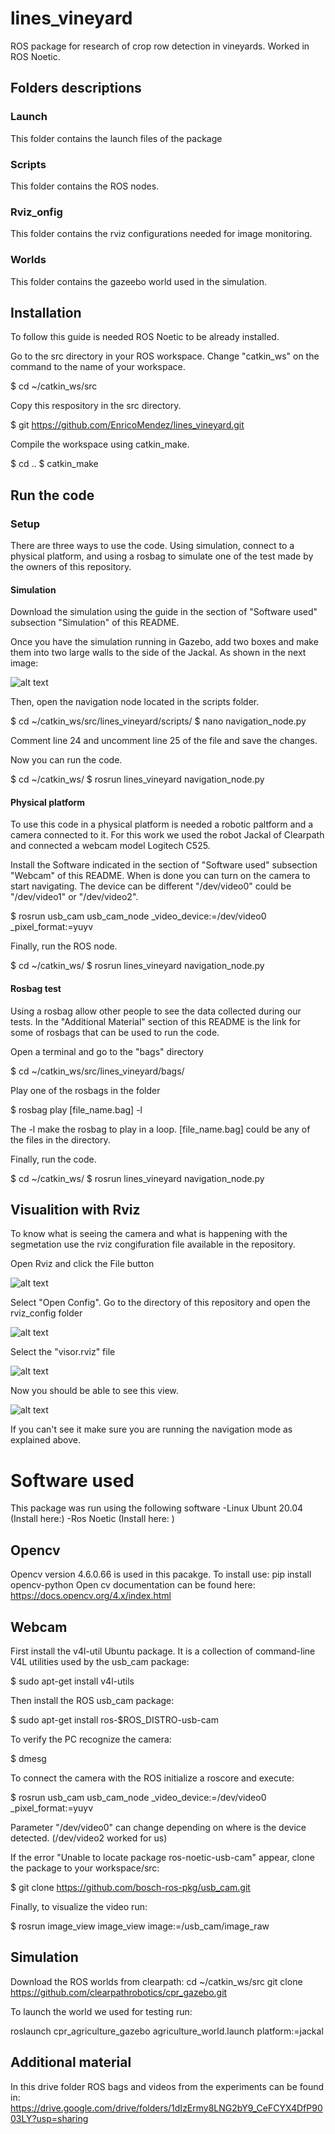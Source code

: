 # lines_vineyard
ROS package for research of crop row detection in vineyards. Worked in ROS Noetic.

## Folders descriptions  

### Launch 

This folder contains the launch files of the package 

### Scripts 

This folder contains the ROS nodes. 

### Rviz_onfig 

This folder contains the rviz configurations needed for image monitoring. 

### Worlds 

This folder contains the gazeebo world used in the simulation. 


## Installation
To follow this guide is needed ROS Noetic to be already installed. 

Go to the src directory in your ROS workspace. Change "catkin_ws" on the command to the name of your workspace.

$ cd ~/catkin_ws/src

Copy this respository in the src directory. 

$ git https://github.com/EnricoMendez/lines_vineyard.git

Compile the workspace using catkin_make.

$ cd ..
$ catkin_make

## Run the code

### Setup
There are three ways to use the code. Using simulation, connect to a physical platform, and using a rosbag to simulate one of the test made by the owners of this repository.

#### Simulation

Download the simulation using the guide in the section of "Software used" subsection "Simulation" of this README.

Once you have the simulation running in Gazebo, add two boxes and make them into two large walls to the side of the Jackal. As shown in the next image:

![alt text](https://github.com/EnricoMendez/lines_vineyard/blob/main/images/imagen_2022-12-02_013723225.png?raw=true)

Then, open the navigation node located in the scripts folder.

$ cd ~/catkin_ws/src/lines_vineyard/scripts/
$ nano navigation_node.py

Comment line 24 and uncomment line 25 of the file and save the changes.

Now you can run the code.

$ cd ~/catkin_ws/
$ rosrun lines_vineyard navigation_node.py


#### Physical platform

To use this code in a physical platform is needed a robotic paltform and a camera connected to it. For this work we used the robot Jackal of Clearpath and connected a webcam model Logitech C525.

Install the Software indicated in the section of "Software used" subsection "Webcam" of this README. When is done you can turn on the camera to start navigating. The device can be different "/dev/video0" could be "/dev/video1" or "/dev/video2".

$ rosrun usb_cam usb_cam_node _video_device:=/dev/video0 _pixel_format:=yuyv  

Finally, run the ROS node.

$ cd ~/catkin_ws/
$ rosrun lines_vineyard navigation_node.py


#### Rosbag test

Using a rosbag allow other people to see the data collected during our tests. In the "Additional Material" section of this README is the link for some of rosbags that can be used to run the code.

Open a terminal and go to the "bags" directory

$ cd ~/catkin_ws/src/lines_vineyard/bags/

Play one of the rosbags in the folder

$ rosbag play [file_name.bag] -l

The -l make the rosbag to play in a loop. [file_name.bag] could be any of the files in the directory.

Finally, run the code.

$ cd ~/catkin_ws/
$ rosrun lines_vineyard navigation_node.py


## Visualition with Rviz

To know what is seeing the camera and what is happening with the segmetation use the rviz congifuration file available in the repository.

Open Rviz and click the File button

![alt text](https://github.com/EnricoMendez/lines_vineyard/blob/main/images/rviz_guide1.png?raw=true)

Select "Open Config". Go to the directory of this repository and open the rviz_config folder

![alt text](https://github.com/EnricoMendez/lines_vineyard/blob/main/images/rviz_guide2.png?raw=true)

Select the "visor.rviz" file

![alt text](https://github.com/EnricoMendez/lines_vineyard/blob/main/images/rviz_guide3.png?raw=true)

Now you should be able to see this view.

![alt text](https://github.com/EnricoMendez/lines_vineyard/blob/main/images/guide4.png?raw=true)

If you can't see it make sure you are running the navigation mode as explained above.


# Software used

This package was run using the following software
-Linux Ubunt 20.04 (Install here:)
-Ros Noetic (Install here: )

## Opencv

Opencv version 4.6.0.66 is used in this pacakge. 
To install use: pip install opencv-python
Open cv documentation can be found here: https://docs.opencv.org/4.x/index.html


## Webcam

First install the v4l-util Ubuntu package. It is a collection of command-line V4L utilities used by the usb_cam package: 

$ sudo apt-get install v4l-utils 

Then install the ROS usb_cam package: 

$ sudo apt-get install ros-$ROS_DISTRO-usb-cam  

To verify the PC recognize the camera:

$ dmesg

To connect the camera with the ROS initialize a roscore and execute:

$ rosrun usb_cam usb_cam_node _video_device:=/dev/video0 _pixel_format:=yuyv  

Parameter "/dev/video0" can change depending on where is the device detected. (/dev/video2 worked for us)

If the error "Unable to locate package ros-noetic-usb-cam" appear, clone the package to your workspace/src:

$ git clone https://github.com/bosch-ros-pkg/usb_cam.git

Finally, to visualize the video run:

$ rosrun image_view image_view image:=/usb_cam/image_raw 

## Simulation

Download the ROS worlds from clearpath: cd ~/catkin_ws/src
git clone https://github.com/clearpathrobotics/cpr_gazebo.git

To launch the world we used for testing run: 

roslaunch cpr_agriculture_gazebo agriculture_world.launch platform:=jackal


## Additional material  

In this drive folder ROS bags and videos from the experiments can be found in:  https://drive.google.com/drive/folders/1dIzErmy8LNG2bY9_CeFCYX4DfP9003LY?usp=sharing 
